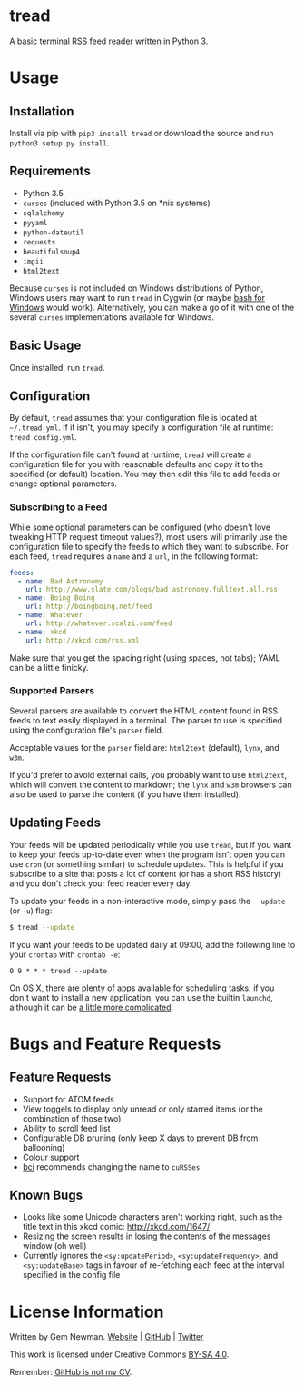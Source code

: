 tread
=====

A basic terminal RSS feed reader written in Python 3.

Usage
=====

Installation
------------

Install via pip with `pip3 install tread` or download the source and run
`python3 setup.py install`.

Requirements
------------

* Python 3.5
* `curses` (included with Python 3.5 on \*nix systems)
* `sqlalchemy`
* `pyyaml`
* `python-dateutil`
* `requests`
* `beautifulsoup4`
* `imgii`
* `html2text`

Because `curses` is not included on Windows distributions of Python, Windows
users may want to run `tread` in Cygwin (or maybe [bash for Windows](http://www.howtogeek.com/249966/how-to-install-and-use-the-linux-bash-shell-on-windows-10/)
would work). Alternatively, you can make a go of it with one of the
several `curses` implementations available for Windows.

Basic Usage
-----------

Once installed, run `tread`.

Configuration
-------------

By default, `tread` assumes that your configuration file is located at
`~/.tread.yml`. If it isn't, you may specify a configuration file at runtime:
`tread config.yml`.

If the configuration file can't found at runtime, `tread` will create a
configuration file for you with reasonable defaults and copy it to the specified
(or default) location. You may then edit this file to add feeds or change
optional parameters.

### Subscribing to a Feed

While some optional parameters can be configured (who doesn't love tweaking HTTP
request timeout values?), most users will primarily use the configuration
file to specify the feeds to which they want to subscribe. For each feed,
`tread` requires a `name` and a `url`, in the following format:

```yaml
feeds:
  - name: Bad Astronomy
    url: http://www.slate.com/blogs/bad_astronomy.fulltext.all.rss
  - name: Boing Boing
    url: http://boingboing.net/feed
  - name: Whatever
    url: http://whatever.scalzi.com/feed
  - name: xkcd
    url: http://xkcd.com/rss.xml
```

Make sure that you get the spacing right (using spaces, not tabs); YAML can be a
little finicky.

### Supported Parsers

Several parsers are available to convert the HTML content found in RSS feeds to
text easily displayed in a terminal. The parser to use is specified using the
configuration file's `parser` field.

Acceptable values for the `parser` field are: `html2text` (default), `lynx`, and
`w3m`.

If you'd prefer to avoid external calls, you probably want to use `html2text`,
which will convert the content to markdown; the `lynx` and `w3m` browsers can
also be used to parse the content (if you have them installed).

Updating Feeds
--------------

Your feeds will be updated periodically while you use `tread`, but if you want
to keep your feeds up-to-date even when the program isn't open you can use
`cron` (or something similar) to schedule updates. This is helpful if you
subscribe to a site that posts a lot of content (or has a short RSS history) and
you don't check your feed reader every day.

To update your feeds in a non-interactive mode, simply pass the `--update` (or
`-u`) flag:

```bash
$ tread --update
```

If you want your feeds to be updated daily at 09:00, add the following line to
your `crontab` with `crontab -e`:

```cron
0 9 * * * tread --update
```

On OS X, there are plenty of apps available for scheduling tasks; if you don't
want to install a new application, you can use the builtin `launchd`, although
it can be [a little more complicated](http://alvinalexander.com/mac-os-x/launchd-examples-launchd-plist-file-examples-mac).

Bugs and Feature Requests
=========================

Feature Requests
----------------

* Support for ATOM feeds
* View toggels to display only unread or only starred items (or the combination
  of those two)
* Ability to scroll feed list
* Configurable DB pruning (only keep X days to prevent DB from ballooning)
* Colour support
* [bcj](https://github.com/bcj) recommends changing the name to `cuRSSes`

Known Bugs
----------

* Looks like some Unicode characters aren't working right, such as the title
  text in this xkcd comic: http://xkcd.com/1647/
* Resizing the screen results in losing the contents of the messages window (oh
  well)
* Currently ignores the `<sy:updatePeriod>`, `<sy:updateFrequency>`, and
  `<sy:updateBase>` tags in favour of re-fetching each feed at the interval
  specified in the config file

License Information
===================

Written by Gem Newman. [Website](http://spurll.com) | [GitHub](https://github.com/spurll/) | [Twitter](https://twitter.com/spurll)

This work is licensed under Creative Commons [BY-SA 4.0](http://creativecommons.org/licenses/by-sa/4.0/).

Remember: [GitHub is not my CV](https://blog.jcoglan.com/2013/11/15/why-github-is-not-your-cv/).

